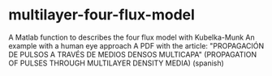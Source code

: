 # multilayer-four-flux-model
A Matlab function to describes the four flux model with Kubelka-Munk
An example with a human eye approach
A PDF with the article: "PROPAGACIÓN DE PULSOS A TRAVÉS DE MEDIOS DENSOS MULTICAPA"
(PROPAGATION OF PULSES THROUGH MULTILAYER DENSITY MEDIA) (spanish)
